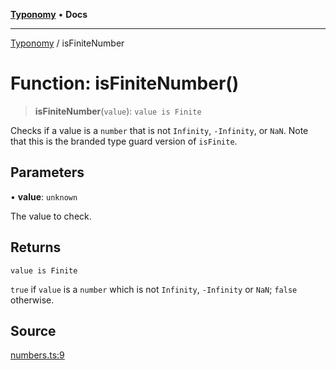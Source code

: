 [**Typonomy**](../README.md) • **Docs**

***

[Typonomy](../globals.md) / isFiniteNumber

# Function: isFiniteNumber()

> **isFiniteNumber**(`value`): `value is Finite`

Checks if a value is a `number` that is not `Infinity`, `-Infinity`, or `NaN`.
Note that this is the branded type guard version of `isFinite`.

## Parameters

• **value**: `unknown`

The value to check.

## Returns

`value is Finite`

`true` if `value` is a `number` which is not `Infinity`, `-Infinity` or `NaN`; `false` otherwise.

## Source

[numbers.ts:9](https://github.com/softcraft-development/typonomy/blob/1c47fc13034f4e53267c72ada03a418616dc092e/src/numbers.ts#L9)
